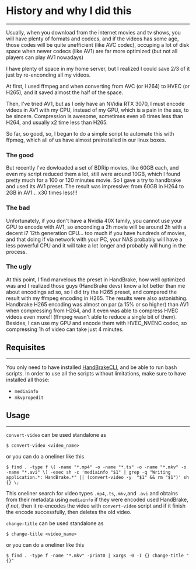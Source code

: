 # History and why I did this

---
Usually, when you download from the internet movies and tv shows, you will have plenty of formats and codecs, and if the videos has some age, those codes will be quite unefficient (like AVC codec), occuping a lot of disk space when newer codecs (like AV1) are far more optimized (but not all players can play AV1 nowadays)

I have plenty of space in my home server, but I realized I could save 2/3 of it just by re-enconding all my videos.

At first, I used ffmpeg and when converting from AVC (or H264) to HVEC (or H265), and it saved almost the half of the space.

Then, I've tried AV1, but as I only have an NVidia RTX 3070, I must encode videos in AV1 with my CPU, instead of my GPU, which is a pain in the ass, to be sincere. Compression is awesome, sometimes even x6 times less than H264, and usually x2 time less than H265.

So far, so good, so, I began to do a simple script to automate this with ffpmeg, which all of us have almost preinstalled in our linux boxes.

### The good

But recently I've dowloaded a set of BDRip movies, like 60GB each, and even my script reduced them a lot, still were around 10GB, which I found pretty much for a 100 or 120 minutes movie. So I gave a try to handbrake and used its AV1 preset. The result was impressive: from 60GB in H264 to 2GB in AV1... x30 times less!!!

### The bad

Unfortunately, if you don't have a Nvidia 40X family, you cannot use your GPU to encode with AV1, so enconding a 2h movie will be around 2h with a decent i7 12th generation CPU... too much if you have hundreds of movies, and that doing if via network with your PC, your NAS probably will have a less powerful CPU and it will take a lot longer and probably will hung in the process.

### The ugly

At this point, I find marvelous the preset in HandBrake, how well optimized was and I realized those guys (HandBrake devs) know a lot better than me about encodings ad so, so I did try the H265 preset, and compared the result with my ffmpeg encoding in H265. The results were also astonishing. Handbrake H265 encoding was almost on par (a 15% or so higher) than AV1 when compressing from H264, and it even was able to compress HVEC videos even more!! (ffmpeg wasn't able to reduce a single bit of them). Besides, I can use my GPU and encode them with HVEC_NVENC codec, so compressing 1h of video can take just 4 minutes.

## Requisites

---
You only need to have installed [HandBrakeCLI](https://handbrake.fr/downloads2.php), and be able to run bash scripts.
In order to use all the scripts without limitations, make sure to have installed all those:
 - `mediainfo`
 - `mkvpropedit`


## Usage
---
`convert-video` can be used standalone as
 
```
$ convert-video <video_name>
```
or you can do a oneliner like this
```
$ find . -type f \( -name "*.mp4" -o -name "*.ts" -o -name "*.mkv" -o -name "*.avi" \) -exec sh -c 'mediainfo "$1" | grep -q "Writing application.*: HandBrake.*" || (convert-video -y  "$1" && rm "$1")' sh {} \;
```
This oneliner search for video types `.mp4`,`.ts`,`.mkv`,and `.avi` and obtains from their metadata using `mediainfo` if they were encoded used HandBrake, *if not*, then it re-encodes the video with `convert-video` script and if it finish the encode successfully, then deletes the old video.

`change-title` can be used standalone as
```
$ change-title <video_name>
```
or you can do a oneliner like this
```
$ find . -type f -name "*.mkv" -print0 | xargs -0 -I {} change-title "{}"

```

